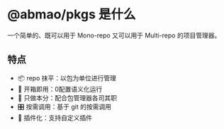 # @abmao/pkgs 是什么
一个简单的、既可以用于 Mono-repo 又可以用于 Multi-repo 的项目管理器。

## 特点
- 📦 repo 抹平：以包为单位进行管理
- 🎁 开箱即用：0配置语义化运行
- 🐚 只做本分：配合包管理器各司其职
- 🎛️ 按需调用：基于 git 的按需调用
- 🔌 插件化：支持自定义插件